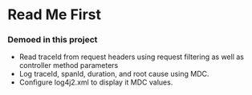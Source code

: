 # Read Me First

### Demoed in this project

- Read traceId from request headers using request filtering as well as controller method parameters
- Log traceId, spanId, duration, and root cause using MDC.
- Configure log4j2.xml to display it MDC values.